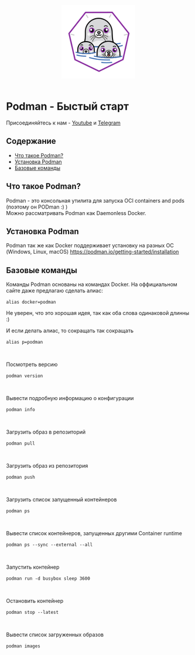 <br>
<p align="center">
<img src="files/static/logoPodman.png" width="200" height ="200" />
<br><br>

# Podman - Быстый старт
Присоединяйтесь к нам - [Youtube](https://www.youtube.com/channel/UCqC3c7UHtwoX2wy7fdHc6gg) и [Telegram](https://t.me/devops_mops)

## Содержание
- [Что такое Podman?](#Что-такое-Podman?)
- [Установка Podman](#Установка-Podman)
- [Базовые команды](#Базовые-команды)

## Что такое Podman?
Podman - это консольная утилита для запуска OCI containers and pods (поэтому он PODman :) )
<br>
Можно рассматривать Podman как Daemonless Docker.

## Установка Podman
Podman так же как Docker поддерживает установку на разных ОС (Windows, Linux, macOS)
https://podman.io/getting-started/installation

## Базовые команды

Команды Podman основаны на командах Docker. На оффициальном сайте даже предлагаю сделать алиас:
```
alias docker=podman
```

Не уверен, что это хорошая идея, так как оба слова одинаковой длинны :)
<br>

И если делать алиас, то сокращать так сокращать
```
alias p=podman
```
<br>

Посмотреть версию
```
podman version
```
<br>

Вывести подробную информацию о конфигурации
```
podman info
```
<br>

Загрузить образ в репозиторий
```
podman pull
```
<br>

Загрузить образ из репозитория
```
podman push
```
<br>

Загрузить список запущенный контейнеров
```
podman ps
```
<br>

Вывести список контейнеров, запущенных другими Container runtime
```
podman ps --sync --external --all
```
<br>

Запустить контейнер
```
podman run -d busybox sleep 3600
```
<br>

Остановить контейнер
```
podman stop --latest
```
<br>

Вывести список загруженных образов
```
podman images
```
<br>